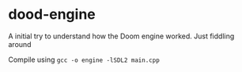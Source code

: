 # dood-engine
A initial try to understand how the Doom engine worked. Just fiddling around

Compile using `gcc -o engine -lSDL2 main.cpp`
